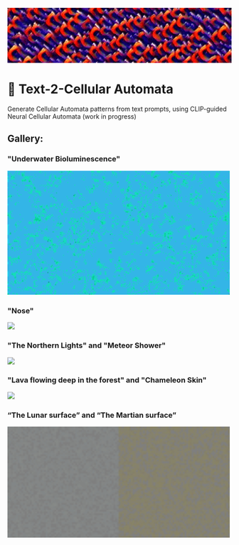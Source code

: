 ![](media/gifs/clip_pytorch_logo_wide.gif)

# :brain: Text-2-Cellular Automata

Generate Cellular Automata patterns from text prompts, using CLIP-guided Neural Cellular Automata (work in progress)

## Gallery: 
### "Underwater Bioluminescence"
<img src="https://github.com/Mainakdeb/project-omega/blob/main/media/gifs/underwater_bioluminescence_16:9_compressed.gif" width=500>

### "Nose"
<img src="https://github.com/Mainakdeb/text-2-cellular-automata/blob/main/media/gifs/nose_cropped_compressed.gif" width=500>

### "The Northern Lights" and "Meteor Shower"
<img src=https://github.com/Mainakdeb/project-omega/blob/main/media/gifs/northern_lights_meteor_shower_collage_short.gif width=500>

### "Lava flowing deep in the forest" and "Chameleon Skin"
<img src=https://github.com/Mainakdeb/project-omega/blob/main/media/gifs/jungle_lava_and_chameleon_collage.gif width=500>

### “The Lunar surface” and “The Martian surface” 
<img src=https://github.com/Mainakdeb/project-omega/blob/main/media/gifs/lunar_and_martian_surface_collage.gif width=500>

